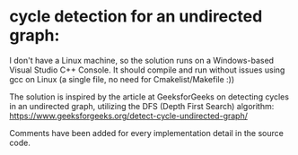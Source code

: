 
# cycle detection for an undirected graph:

I don't have a Linux machine, so the solution runs on a Windows-based Visual Studio C++ Console. It should compile and run without issues using gcc on Linux (a single file, no need for Cmakelist/Makefile :)) 

The solution is inspired by the article at GeeksforGeeks on detecting cycles in an undirected graph, utilizing the DFS (Depth First Search) algorithm: https://www.geeksforgeeks.org/detect-cycle-undirected-graph/

Comments have been added for every implementation detail in the source code.
